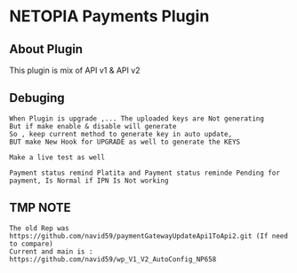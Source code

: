 # NETOPIA Payments Plugin
## About Plugin
This plugin is mix of API v1 & API v2

## Debuging
    When Plugin is upgrade ,... The uploaded keys are Not generating
    But if make enable & disable will generate 
    So , keep current method to generate key in auto update, 
    BUT make New Hook for UPGRADE as well to generate the KEYS

    Make a live test as well

    Payment status remind Platita and Payment status reminde Pending for payment, Is Normal if IPN Is Not working


## TMP NOTE
    The old Rep was https://github.com/navid59/paymentGatewayUpdateApi1ToApi2.git (If need to compare)
    Current and main is : https://github.com/navid59/wp_V1_V2_AutoConfig_NP658
    